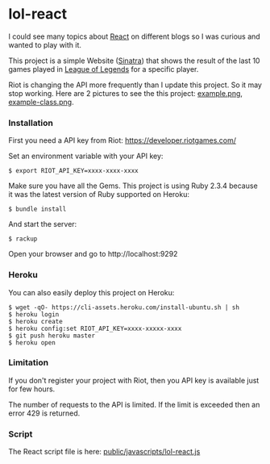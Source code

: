 # lol-react

I could see many topics about [React](https://facebook.github.io/react/) on different
blogs so I was curious and wanted to play with it.

This project is a simple Website ([Sinatra](http://www.sinatrarb.com))
that shows the result of the last 10 games
played in [League of Legends](https://na.leagueoflegends.com/) for a specific player.

Riot is changing the API more frequently than I update this project. So it may
stop working. Here are 2 pictures to see the this project: [example.png](https://raw.githubusercontent.com/aklein-dex/lol-react/master/example.png), [example-class.png](https://raw.githubusercontent.com/aklein-dex/lol-react/master/example-class.png).

### Installation

First you need a API key from Riot: https://developer.riotgames.com/

Set an environment variable with your API key:
```
$ export RIOT_API_KEY=xxxx-xxxx-xxxx
```

Make sure you have all the Gems. This project is using Ruby 2.3.4 because
it was the latest version of Ruby supported on Heroku:
```
$ bundle install
```

And start the server:
```
$ rackup
```

Open your browser and go to http://localhost:9292

### Heroku

You can also easily deploy this project on Heroku:
```
$ wget -qO- https://cli-assets.heroku.com/install-ubuntu.sh | sh
$ heroku login
$ heroku create
$ heroku config:set RIOT_API_KEY=xxxx-xxxxx-xxxx
$ git push heroku master
$ heroku open
```

### Limitation

If you don't register your project with Riot, then you API key is available just for few hours.

The number of requests to the API is limited. If the limit is exceeded then an error 429 is returned.

### Script

The React script file is here: [public/javascripts/lol-react.js](https://github.com/aklein-dex/lol-react/blob/master/public/javascripts/lol-react.js)

